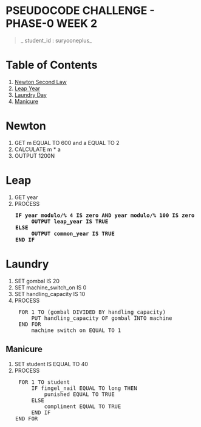 # PSEUDOCODE CHALLENGE - PHASE-0 WEEK 2

>_ student_id : suryooneplus_

# Table of Contents

1. <a href="#newton">Newton Second Law</a>
2. <a href="#leap">Leap Year</a>
3. <a href="#laundry">Laundry Day</a>
4. <a href="#manicure">Manicure</a>

# Newton

1. GET m EQUAL TO 600 and a EQUAL TO 2
2. CALCULATE m * a
3. OUTPUT 1200N

# Leap

1. GET year
2. PROCESS
<pre style="font-weight: bold">
   IF year modulo/% 4 IS zero AND year modulo/% 100 IS zero AND year modulo/% 400 IS zero THEN
        OUTPUT leap_year IS TRUE
   ELSE
        OUTPUT common_year IS TRUE
   END IF
</pre>

# Laundry

1. SET gombal IS 20
2. SET machine_switch_on IS 0
3. SET handling_capacity IS 10
4. PROCESS
<pre>
    FOR 1 TO (gombal DIVIDED BY handling_capacity)
        PUT handling_capacity OF gombal INTO machine
    END FOR
        machine_switch_on EQUAL TO 1
</pre>

## Manicure

1. SET student IS EQUAL TO 40
2. PROCESS
<pre>
    FOR 1 TO student
        IF fingel_nail EQUAL TO long THEN
            punished EQUAL TO TRUE
        ELSE
            compliment EQUAL TO TRUE
        END IF
   END FOR 
</pre>
